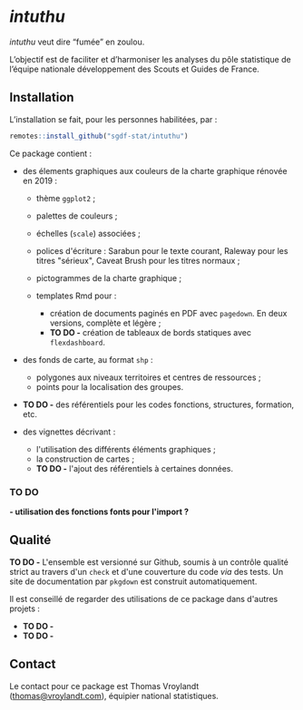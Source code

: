 
# *intuthu*

*intuthu* veut dire “fumée” en zoulou.

L’objectif est de faciliter et d’harmoniser les analyses du pôle statistique de l’équipe nationale développement des Scouts et Guides de
France.

## Installation

L’installation se fait, pour les personnes habilitées, par :

``` r
remotes::install_github("sgdf-stat/intuthu")
```

Ce package contient :

- des élements graphiques aux couleurs de la charte graphique rénovée en 2019 :

  - thème `ggplot2` ;
  - palettes de couleurs ;
  - échelles (`scale`) associées ;
  - polices d'écriture : Sarabun pour le texte courant, Raleway pour les titres "sérieux", Caveat Brush pour les titres normaux ;
  - pictogrammes de la charte graphique ;
  - templates Rmd pour :
  
    - création de documents paginés en PDF avec `pagedown`. En deux versions, complète et légère ;
    - **TO DO -** création de tableaux de bords statiques avec `flexdashboard`.
    
- des fonds de carte, au format `shp` :

  - polygones aux niveaux territoires et centres de ressources ;
  - points pour la localisation des groupes.
  
- **TO DO -** des référentiels pour les codes fonctions, structures, formation, etc.
- des vignettes décrivant :

  - l'utilisation des différents éléments graphiques ;
  - la construction de cartes ;
  - **TO DO -** l'ajout des référentiels à certaines données.
  
### TO DO

**- utilisation des fonctions fonts pour l'import ?**

## Qualité

**TO DO -** L'ensemble est versionné sur Github, soumis à un contrôle qualité strict au travers d'un `check` et d'une couverture du code *via* des tests. Un site de documentation par `pkgdown` est construit automatiquement.

Il est conseillé de regarder des utilisations de ce package dans d'autres projets :

- **TO DO -**  
- **TO DO -** 

## Contact

Le contact pour ce package est Thomas Vroylandt (thomas@vroylandt.com), équipier national statistiques.
